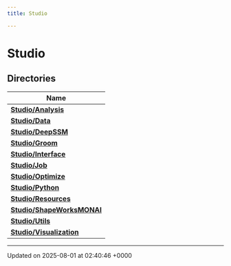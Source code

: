 ```yaml
---
title: Studio

---
```


# Studio



## Directories

| Name           |
| -------------- |
| **[Studio/Analysis](../Files/dir_2efd803177123288b92908ec296fe578.md#dir-studio/analysis)**  |
| **[Studio/Data](../Files/dir_b0b944fd4368961b4965dd28c72a00a2.md#dir-studio/data)**  |
| **[Studio/DeepSSM](../Files/dir_e938d55d0d25a8e3889ca0b02966a6b3.md#dir-studio/deepssm)**  |
| **[Studio/Groom](../Files/dir_4481568adb70067b4bb4b5ce096891b2.md#dir-studio/groom)**  |
| **[Studio/Interface](../Files/dir_f27aadd9c7f02e71212dbf7893d91496.md#dir-studio/interface)**  |
| **[Studio/Job](../Files/dir_7d4dd3d8a2b1d1a0e92682acfb57f0f0.md#dir-studio/job)**  |
| **[Studio/Optimize](../Files/dir_9e99c41d3802fada2a0119d079df0956.md#dir-studio/optimize)**  |
| **[Studio/Python](../Files/dir_48521012c292b6dfb1bd2f2ae5aacf6c.md#dir-studio/python)**  |
| **[Studio/Resources](../Files/dir_a4bc8cdb2751c8604311dac5c98fb558.md#dir-studio/resources)**  |
| **[Studio/ShapeWorksMONAI](../Files/dir_3ac71cfeb9e8c31aa5ca4ffc7168c68d.md#dir-studio/shapeworksmonai)**  |
| **[Studio/Utils](../Files/dir_645c19d7da098e01621cdebb663b8767.md#dir-studio/utils)**  |
| **[Studio/Visualization](../Files/dir_b6c1f9d4f6080dc79a7a9d2c69150815.md#dir-studio/visualization)**  |






-------------------------------

Updated on 2025-08-01 at 02:40:46 +0000
